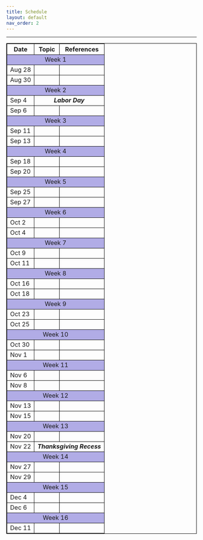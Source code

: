 ```yaml
---
title: Schedule
layout: default
nav_order: 2
---
```



---
<style>
table, th, td {
  border: 1px solid black;
  border-collapse: collapse;
}
</style>

<table>
    <tr>
        <th>Date</th>
        <th>Topic</th>
        <th>References</th>
    </tr>
    <tr>
        <td colspan=3 style="background: #B1ACE6; text-align: center"> Week 1</td>
    </tr>
    <tr>
        <td>Aug 28</td>
        <td></td>
        <td></td>
    </tr>
        <tr>
        <td>Aug 30</td>
        <td></td>
        <td></td>
    </tr>
        <tr>
        <td colspan="3" style="background: #B1ACE6; text-align: center"> Week 2</td>
    </tr>
        <tr>
        <td>Sep 4</td>
        <td colspan="2" style="text-align: center"><i><b>Labor Day</b></i></td>   
    </tr>
        <tr>
        <td>Sep 6</td>
        <td></td>
        <td></td>
    </tr>
    <tr>
        <td colspan="3" style="background: #B1ACE6; text-align: center"> Week 3</td>
    </tr>
        <tr>
        <td>Sep 11</td>
        <td></td>
        <td></td>
    </tr>
        <tr>
        <td>Sep 13</td>
        <td></td>
        <td></td>
    </tr>
        <tr>
        <td colspan="3" style="background: #B1ACE6; text-align: center"> Week 4</td>
    </tr>
        <tr>
        <td>Sep 18</td>
        <td></td>
        <td></td>
    </tr>
        <tr>
        <td>Sep 20</td>
        <td></td>
        <td></td>
    </tr>
        <tr>
        <td colspan="3" style="background: #B1ACE6; text-align: center"> Week 5</td>
    </tr>
        <tr>
        <td>Sep 25</td>
        <td></td>
        <td></td>
    </tr>
        <tr>
        <td>Sep 27</td>
        <td></td>
        <td></td>
    </tr>
    <tr>
        <td colspan="3" style="background: #B1ACE6; text-align: center"> Week 6</td>
    </tr>
        <tr>
        <td>Oct 2</td>
        <td></td>
        <td></td>
    </tr>
        <tr>
        <td>Oct 4</td>
        <td></td>
        <td></td>
    </tr>
    <tr>
        <td colspan="3" style="background: #B1ACE6; text-align: center"> Week 7</td>
    </tr>
        <tr>
        <td>Oct 9</td>
        <td></td>
        <td></td>
    </tr>
        <tr>
        <td>Oct 11</td>
        <td></td>
        <td></td>
    </tr>
    <tr>
        <td colspan="3" style="background: #B1ACE6; text-align: center"> Week 8</td>
    </tr>
        <tr>
        <td>Oct 16</td>
        <td></td>
        <td></td>
    </tr>
        <tr>
        <td>Oct 18</td>
        <td></td>
        <td></td>
    </tr>
    <tr>
        <td colspan="3" style="background: #B1ACE6; text-align: center"> Week 9</td>
    </tr>
        <tr>
        <td>Oct 23</td>
        <td></td>
        <td></td>
    </tr>
        <tr>
        <td>Oct 25</td>
        <td></td>
        <td></td>
    </tr>
    <tr>
        <td colspan="3" style="background: #B1ACE6; text-align: center"> Week 10</td>
    </tr>
        <tr>
        <td>Oct 30</td>
        <td></td>
        <td></td>
    </tr>
        <tr>
        <td>Nov 1</td>
        <td></td>
        <td></td>
    </tr>
    <tr>
        <td colspan="3" style="background: #B1ACE6; text-align: center"> Week 11</td>
    </tr>
        <tr>
        <td>Nov 6</td>
        <td></td>
        <td></td>
    </tr>
        <tr>
        <td>Nov 8</td>
        <td></td>
        <td></td>
    </tr>
    <tr>
        <td colspan="3" style="background: #B1ACE6; text-align: center"> Week 12</td>
    </tr>
        <tr>
        <td>Nov 13</td>
        <td></td>
        <td></td>
    </tr>
        <tr>
        <td>Nov 15</td>
        <td></td>
        <td></td>
    </tr>
    <tr>
        <td colspan="3" style="background: #B1ACE6; text-align: center"> Week 13</td>
    </tr>
        <tr>
        <td>Nov 20</td>
        <td></td>
        <td></td>
    </tr>
        <tr>
        <td>Nov 22</td>
        <td colspan="2" style="text-align: center"><i><b>Thanksgiving Recess</b></i></td>
    </tr>
    <tr>
        <td colspan="3" style="background: #B1ACE6; text-align: center"> Week 14</td>
    </tr>
        <tr>
        <td>Nov 27</td>
        <td></td>
        <td></td>
    </tr>
        <tr>
        <td>Nov 29</td>
        <td></td>
        <td></td>
    </tr>
     <tr>
        <td colspan="3" style="background: #B1ACE6; text-align: center"> Week 15</td>
    </tr>
        <tr>
        <td>Dec 4</td>
        <td></td>
        <td></td>
    </tr>
        <tr>
        <td>Dec 6</td>
        <td></td>
        <td></td>
    </tr>
     <tr>
        <td colspan="3" style="background: #B1ACE6; text-align: center"> Week 16</td>
    </tr>
        <tr>
        <td>Dec 11</td>
        <td></td>
        <td></td>
    </tr>
</table>